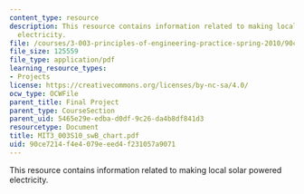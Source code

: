 ```yaml
---
content_type: resource
description: This resource contains information related to making local solar powered
  electricity.
file: /courses/3-003-principles-of-engineering-practice-spring-2010/90ce7214f4e4079eeed4f231057a9071_MIT3_003S10_swB_chart.pdf
file_size: 125559
file_type: application/pdf
learning_resource_types:
- Projects
license: https://creativecommons.org/licenses/by-nc-sa/4.0/
ocw_type: OCWFile
parent_title: Final Project
parent_type: CourseSection
parent_uid: 5465e29e-edba-d0df-9c26-da4b8df841d3
resourcetype: Document
title: MIT3_003S10_swB_chart.pdf
uid: 90ce7214-f4e4-079e-eed4-f231057a9071
---
```

This resource contains information related to making local solar powered electricity.